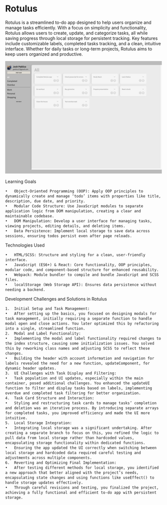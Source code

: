 # Rotulus

Rotulus is a streamlined to-do app designed to help users organize and manage tasks efficiently. With a focus on simplicity and functionality, Rotulus allows users to create, update, and categorize tasks, all while saving progress through local storage for persistent tracking. Key features include customizable labels, completed tasks tracking, and a clean, intuitive interface. Whether for daily tasks or long-term projects, Rotulus aims to keep users organized and productive.

![Rotulus Screenshot](./src/assets/Rotulus.png)

Learning Goals

	•	Object-Oriented Programming (OOP): Apply OOP principles to dynamically create and manage ‘todo’ items with properties like title, description, due date, and priority.
	•	Modular Code Structure: Use JavaScript modules to separate application logic from DOM manipulation, creating a clear and maintainable codebase.
	•	DOM Manipulation: Develop a user interface for managing tasks, viewing projects, editing details, and deleting items.
	•	Data Persistence: Implement local storage to save data across sessions, ensuring todos persist even after page reloads.

Technologies Used

	•	HTML/SCSS: Structure and styling for a clean, user-friendly interface.
	•	JavaScript (ES6+) & React: Core functionality, OOP principles, modular code, and component-based structure for enhanced reusability.
	•	Webpack: Module bundler to compile and bundle JavaScript and SCSS files.
	•	localStorage (Web Storage API): Ensures data persistence without needing a backend.

 Development Challenges and Solutions in Rotulus

	1.	Initial Setup and Task Management:
	•	After setting up the basics, you focused on designing modals for task management, initially requiring a separate function to handle modal open and close actions. You later optimized this by refactoring into a single, streamlined function.
	2.	Modal and Label Functionality:
	•	Implementing the modal and label functionality required changes to the index structure, causing some initialization issues. You solved this by reworking class names and adjusting SCSS to reflect these changes.
	•	Building the header with account information and navigation for labels revealed the need for a new function, updateComponent, for dynamic header updates.
	3.	UI Challenges with Task Display and Filtering:
	•	Task population and UI updates, especially within the main container, posed additional challenges. You enhanced the updateUI function to filter and display tasks based on labels, implementing overdue and completed task filtering for better organization.
	4.	Task Card Structure and Interaction:
	•	Styling and restructuring task cards to manage tasks’ completion and deletion was an iterative process. By introducing separate arrays for completed tasks, you improved efficiency and made the UI more intuitive.
	5.	Local Storage Integration:
	•	Integrating local storage was a significant undertaking. After creating a separate branch to focus on this, you refined the logic to pull data from local storage rather than hardcoded values, encapsulating storage functionality within dedicated functions.
	•	Ensuring the app updated the UI correctly when switching between local storage and hardcoded data required careful testing and adjustments across multiple components.
	6.	Reverting and Optimizing Final Implementation:
	•	After testing different methods for local storage, you identified a new approach that better aligned with the project’s needs, encapsulating state changes and using functions like useEffect() to handle storage updates effectively.
	•	Through careful revisions and testing, you finalized the project, achieving a fully functional and efficient to-do app with persistent storage.
